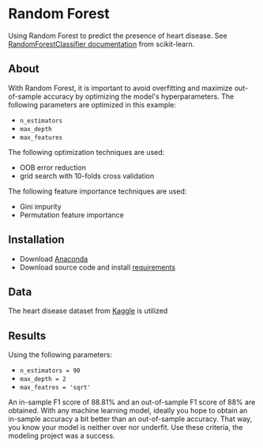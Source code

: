 # Random Forest
 Using Random Forest to predict the presence of heart disease. See [RandomForestClassifier documentation](https://scikit-learn.org/stable/modules/generated/sklearn.ensemble.RandomForestClassifier.html) from scikit-learn.

## About
With Random Forest, it is important to avoid overfitting and maximize out-of-sample accuracy by optimizing the model's hyperparameters. The following parameters are optimized in this example:
- `n_estimators`
- `max_depth`
- `max_features`

The following optimization techniques are used:
- OOB error reduction
- grid search with 10-folds cross validation

The following feature importance techniques are used:
- Gini impurity
- Permutation feature importance

## Installation
- Download [Anaconda](https://www.anaconda.com/)
- Download source code and install [requirements](requirements.txt)

## Data
The heart disease dataset from [Kaggle](https://www.kaggle.com/ronitf/heart-disease-uci) is utilized

## Results
Using the following parameters:
- `n_estimators = 90`
- `max_depth = 2`
- `max_featres = 'sqrt'`

An in-sample F1 score of 88.81% and an out-of-sample F1 score of 88% are obtained. With any machine learning model, ideally you hope to obtain an in-sample accuracy a bit better than an out-of-sample accuracy. That way, you know your model is neither over nor underfit. Use these criteria, the modeling project was a success.
